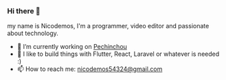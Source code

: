 ### Hi there 👋
my name is Nicodemos, I'm a programmer, video editor and passionate about technology.

- 🔭 I’m currently working on <a href="https://www.pechinchou.com.br">Pechinchou</a>
- 🌱 I like to build things with Flutter, React, Laravel or whatever is needed :)
- 📫 How to reach me: nicodemos54324@gmail.com
<!--
**Nicodemos234/nicodemos234** is a ✨ _special_ ✨ repository because its `README.md` (this file) appears on your GitHub profile.

Here are some ideas to get you started:

- 🔭 I’m currently working on ...
- 🌱 I’m currently learning ...
- 👯 I’m looking to collaborate on ...
- 🤔 I’m looking for help with ...
- 💬 Ask me about ...
- 📫 How to reach me: ...
- 😄 Pronouns: ...
- ⚡ Fun fact: ...
-->
